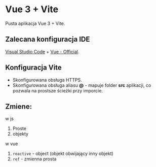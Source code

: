 # Vue 3 + Vite

Pusta aplikacja Vue 3 + Vite.

## Zalecana konfiguracja IDE

[Visual Studio Code](https://code.visualstudio.com/) + [Vue - Official](https://marketplace.visualstudio.com/items?itemName=Vue.volar).

## Konfiguracja Vite

- Skonfigurowana obsługa HTTPS.
- Skonfigurowana obsługa aliasu **@** - mapuje folder **src** aplikacji, co pozwala na prostsze ścieżki przy imporcie.

## Zmiene:
w js
1. Proste
2. objekty

w vue
1. `reactive` - object (objekt obwijający inny objekt)
2. `ref` - zmienna prosta